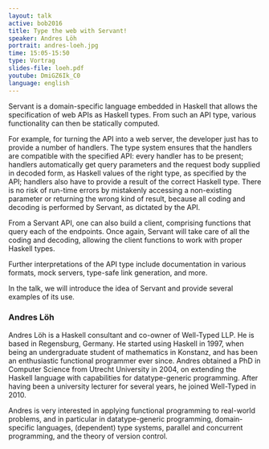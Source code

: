 ```yaml
---
layout: talk
active: bob2016
title: Type the web with Servant!
speaker: Andres Löh
portrait: andres-loeh.jpg
time: 15:05-15:50
type: Vortrag
slides-file: loeh.pdf
youtube: DmiGZ6Ik_C0
language: english
---
```


Servant is a domain-specific language embedded in Haskell that allows the
specification of web APIs as Haskell types. From such an API type, various
functionality can then be statically computed.

For example, for turning the API into a web server, the developer just has to
provide a number of handlers. The type system ensures that the handlers are
compatible with the specified API: every handler has to be present; handlers
automatically get query parameters and the request body supplied in decoded
form, as Haskell values of the right type, as specified by the API; handlers
also have to provide a result of the correct Haskell type. There is no risk of
run-time errors by mistakenly accessing a non-existing parameter or returning
the wrong kind of result, because all coding and decoding is performed by
Servant, as dictated by the API.

From a Servant API, one can also build a client, comprising functions that
query each of the endpoints. Once again, Servant will take care of all the
coding and decoding, allowing the client functions to work with proper Haskell
types.

Further interpretations of the API type include documentation in various
formats, mock servers, type-safe link generation, and more.

In the talk, we will introduce the idea of Servant and provide several
examples of its use.

### Andres Löh

Andres Löh is a Haskell consultant and co-owner of Well-Typed LLP. He is based
in Regensburg, Germany. He started using Haskell in 1997, when being an
undergraduate student of mathematics in Konstanz, and has been an enthusiastic
functional programmer ever since. Andres obtained a PhD in Computer Science
from Utrecht University in 2004, on extending the Haskell language with
capabilities for datatype-generic programming. After having been a university
lecturer for several years, he joined Well-Typed in 2010. 
 
Andres is very interested in applying functional programming to real-world
problems, and in particular in datatype-generic programming, domain-specific
languages, (dependent) type systems, parallel and concurrent programming, and
the theory of version control. 
